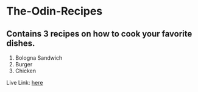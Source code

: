 # The-Odin-Recipes

## Contains 3 recipes on how to cook your favorite dishes.
<ol>
    <li>Bologna Sandwich</li>
    <li>Burger</li>
    <li>Chicken</li>
</ol>

Live Link: [here](https://swiftanr.github.io/The-Odin-Recipies/)
